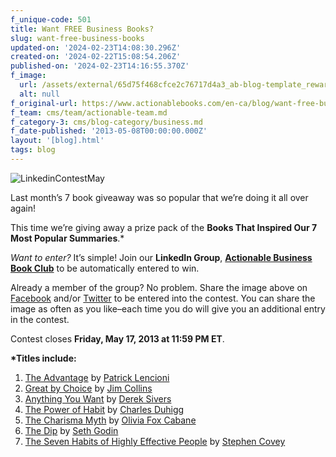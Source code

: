 ```yaml
---
f_unique-code: 501
title: Want FREE Business Books?
slug: want-free-business-books
updated-on: '2024-02-23T14:08:30.296Z'
created-on: '2024-02-22T15:08:54.206Z'
published-on: '2024-02-23T14:16:55.370Z'
f_image:
  url: /assets/external/65d75f468cfce2c76717d4a3_ab-blog-template_reward.jpeg
  alt: null
f_original-url: https://www.actionablebooks.com/en-ca/blog/want-free-business-books/
f_team: cms/team/actionable-team.md
f_category-3: cms/blog-category/business.md
f_date-published: '2013-05-08T00:00:00.000Z'
layout: '[blog].html'
tags: blog
---
```


![LinkedinContestMay](/assets/external/65d362442c8eeaa2bd74463a_linkedincontestmay2.jpeg)

Last month’s 7 book giveaway was so popular that we’re doing it all over again!

This time we’re giving away a prize pack of the **Books That Inspired Our 7 Most Popular Summaries**.\*

_Want to enter?_ It’s simple! Join our **LinkedIn Group**, [**Actionable Business Book Club**](http://www.linkedin.com/groups/Actionable-Business-Book-Club-4794843) to be automatically entered to win.

Already a member of the group? No problem. Share the image above on [Facebook](https://www.facebook.com/actionablebooks) and/or [Twitter](https://twitter.com/actionablebooks) to be entered into the contest. You can share the image as often as you like–each time you do will give you an additional entry in the contest.

Contest closes **Friday, May 17, 2013 at 11:59 PM ET**.

**\*Titles include:**

1.  [The Advantage](https://www.actionablebooks.com/summaries/the-advantage/) by [Patrick Lencioni](https://www.actionablebooks.com/authors/patrick-lencioni/)
2.  [Great by Choice](https://www.actionablebooks.com/summaries/great-by-choice/) by [Jim Collins](https://www.actionablebooks.com/authors/jim-collins/)
3.  [Anything You Want](https://www.actionablebooks.com/summaries/anything-you-want/) by [Derek Sivers](https://www.actionablebooks.com/authors/derek-sivers/)
4.  [The Power of Habit](https://www.actionablebooks.com/summaries/the-power-of-habit-2/) by [Charles Duhigg](https://www.actionablebooks.com/authors/charles-duhigg/)
5.  [The Charisma Myth](https://www.actionablebooks.com/summaries/the-charisma-myth/) by [Olivia Fox Cabane](https://www.actionablebooks.com/authors/olivia-fox-cabane/)
6.  [The Dip](https://www.actionablebooks.com/summaries/the-dip/) by [Seth Godin](https://www.actionablebooks.com/authors/seth-godin/)
7.  [The Seven Habits of Highly Effective People](https://www.actionablebooks.com/summaries/seven-habits-of-highly-effective-people-part-1/) by [Stephen Covey](https://www.actionablebooks.com/authors/stephen-covey/)

